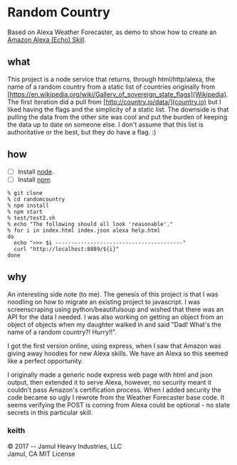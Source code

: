 # Random Country

Based on Alexa Weather Forecaster, as demo to show how to create
an [Amazon Alexa (Echo)
Skill](https://developer.amazon.com/public/solutions/alexa/alexa-skills-kit).

## what
This project is a node service that returns, through html/http/alexa,
the name of a random country from a static list of countries originally
from
[https://en.wikipedia.org/wiki/Gallery_of_sovereign_state_flags](Wikipedia).
The first iteration did a pull from 
[http://country.io/data/](country.io) but I liked having the
flags and the simplicity of a static list. The downside is that pulling
the data from the other site was cool and put the burden of keeping 
the data up to date on someone else. I don't assume that this list is
authoritative or the best, but they do have a flag. :)


## how

- [ ] Install [node](https://nodejs.org/en/download/).
- [ ] Install [npm](https://docs.npmjs.com/cli/install).

```
% git clone
% cd randomcountry
% npm install
% npm start
% test/test2.sh
% echo "The following should all look 'reasonable'."
% for i in index.html index.json alexa help.html
do
  echo ">>> $i ----------------------------------------"
  curl "http://localhost:8889/${i}"
done
```

## why
An interesting side note (to me). The genesis of this project is
that I was noodling on how to migrate an existing project to
javascript. I was screenscraping using python/beautifulsoup and
wished that there was an API for the data I needed. I was also
working on getting an object from an object of objects when my
daughter walked in and said "Dad! What's the name of a random
country?! Hurry!!".

I got the first version online, using express, when I saw that
Amazon was giving away hoodies for new Alexa skills. We have an
Alexa so this seemed like a perfect opportunity.

I originally made a generic node express web page with html and
json output, then extended it to serve Alexa, however, no security
meant it couldn't pass Amazon's certification process.  When I added
security the code became so ugly I rewrote from the Weather Forecaster
base code. It seems verifying the POST is coming from Alexa could
be optional - no state secrets in this particular skill.

### keith
© 2017 -- Jamul Heavy Industries, LLC<br/>
Jamul, CA
MIT License
